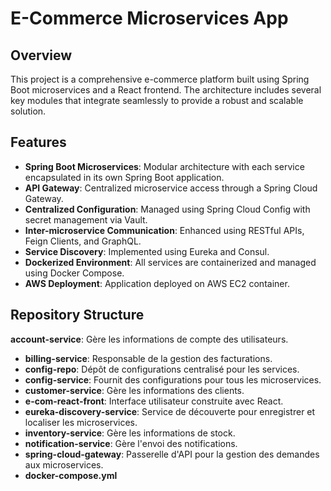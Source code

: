 # E-Commerce Microservices App

## Overview
This project is a comprehensive e-commerce platform built using Spring Boot microservices and a React frontend. The architecture includes several key modules that integrate seamlessly to provide a robust and scalable solution.

## Features
- **Spring Boot Microservices**: Modular architecture with each service encapsulated in its own Spring Boot application.
- **API Gateway**: Centralized microservice access through a Spring Cloud Gateway.
- **Centralized Configuration**: Managed using Spring Cloud Config with secret management via Vault.
- **Inter-microservice Communication**: Enhanced using RESTful APIs, Feign Clients, and GraphQL.
- **Service Discovery**: Implemented using Eureka and Consul.
- **Dockerized Environment**: All services are containerized and managed using Docker Compose.
- **AWS Deployment**: Application deployed on AWS EC2 container.

## Repository Structure
 **account-service**: Gère les informations de compte des utilisateurs.
- **billing-service**: Responsable de la gestion des facturations.
- **config-repo**: Dépôt de configurations centralisé pour les services.
- **config-service**: Fournit des configurations pour tous les microservices.
- **customer-service**: Gère les informations des clients.
- **e-com-react-front**: Interface utilisateur construite avec React.
- **eureka-discovery-service**: Service de découverte pour enregistrer et localiser les microservices.
- **inventory-service**: Gère les informations de stock.
- **notification-service**: Gère l'envoi des notifications.
- **spring-cloud-gateway**: Passerelle d'API pour la gestion des demandes aux microservices.
- **docker-compose.yml**
